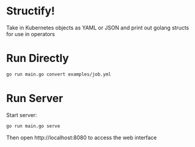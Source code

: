 # Structify!

Take in Kubernetes objects as YAML or JSON and print out golang structs for use in operators

# Run Directly

```bash
go run main.go convert examples/job.yml
```

# Run Server

Start server:

```bash
go run main.go serve
```

Then open http://localhost:8080 to access the web interface
